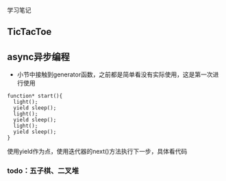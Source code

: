 学习笔记

## TicTacToe
## async异步编程
* 小节中接触到generator函数，之前都是简单看没有实际使用，这是第一次进行使用
```
function* start(){
  light();
  yield sleep();
  light();
  yield sleep();
  light();
  yield sleep();
}
```
使用yield作为点，使用迭代器的next()方法执行下一步，具体看代码

### todo：五子棋、二叉堆